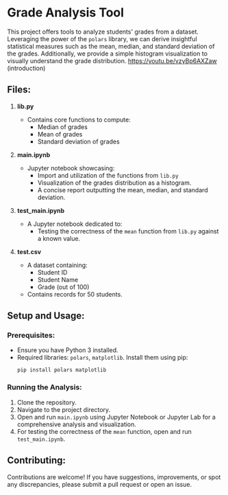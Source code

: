 
# Grade Analysis Tool

This project offers tools to analyze students' grades from a dataset. Leveraging the power of the `polars` library, we can derive insightful statistical measures such as the mean, median, and standard deviation of the grades. Additionally, we provide a simple histogram visualization to visually understand the grade distribution.
https://youtu.be/vzyBp6AXZaw  (introduction)
## Files:

1. **lib.py** 
   - Contains core functions to compute:
     - Median of grades
     - Mean of grades
     - Standard deviation of grades

2. **main.ipynb**
   - Jupyter notebook showcasing:
     - Import and utilization of the functions from `lib.py`
     - Visualization of the grades distribution as a histogram.
     - A concise report outputting the mean, median, and standard deviation.

3. **test_main.ipynb**
   - A Jupyter notebook dedicated to:
     - Testing the correctness of the `mean` function from `lib.py` against a known value.
   
4. **test.csv**
   - A dataset containing:
     - Student ID
     - Student Name
     - Grade (out of 100)
   - Contains records for 50 students.

## Setup and Usage:

### Prerequisites:
- Ensure you have Python 3 installed.
- Required libraries: `polars`, `matplotlib`. Install them using pip:
  ```
  pip install polars matplotlib
  ```

### Running the Analysis:

1. Clone the repository.
2. Navigate to the project directory.
3. Open and run `main.ipynb` using Jupyter Notebook or Jupyter Lab for a comprehensive analysis and visualization.
4. For testing the correctness of the `mean` function, open and run `test_main.ipynb`.

## Contributing:

Contributions are welcome! If you have suggestions, improvements, or spot any discrepancies, please submit a pull request or open an issue.
